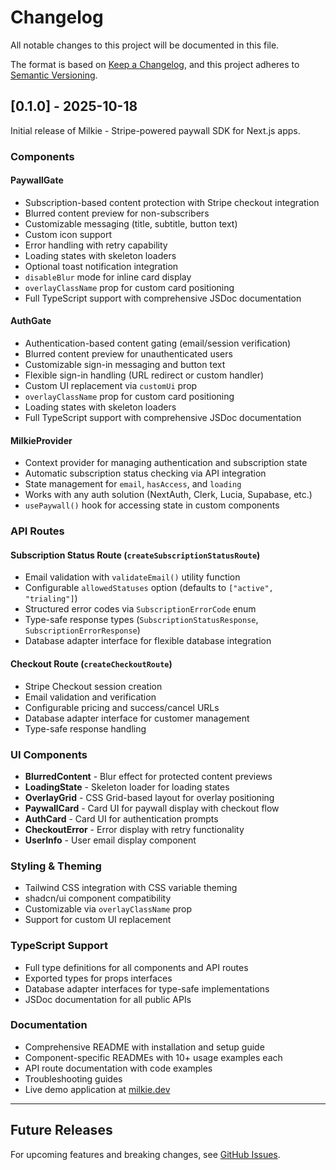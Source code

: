 # Changelog

All notable changes to this project will be documented in this file.

The format is based on [Keep a Changelog](https://keepachangelog.com/en/1.0.0/),
and this project adheres to [Semantic Versioning](https://semver.org/spec/v2.0.0.html).

## [0.1.0] - 2025-10-18

Initial release of Milkie - Stripe-powered paywall SDK for Next.js apps.

### Components

#### PaywallGate

- Subscription-based content protection with Stripe checkout integration
- Blurred content preview for non-subscribers
- Customizable messaging (title, subtitle, button text)
- Custom icon support
- Error handling with retry capability
- Loading states with skeleton loaders
- Optional toast notification integration
- `disableBlur` mode for inline card display
- `overlayClassName` prop for custom card positioning
- Full TypeScript support with comprehensive JSDoc documentation

#### AuthGate

- Authentication-based content gating (email/session verification)
- Blurred content preview for unauthenticated users
- Customizable sign-in messaging and button text
- Flexible sign-in handling (URL redirect or custom handler)
- Custom UI replacement via `customUi` prop
- `overlayClassName` prop for custom card positioning
- Loading states with skeleton loaders
- Full TypeScript support with comprehensive JSDoc documentation

#### MilkieProvider

- Context provider for managing authentication and subscription state
- Automatic subscription status checking via API integration
- State management for `email`, `hasAccess`, and `loading`
- Works with any auth solution (NextAuth, Clerk, Lucia, Supabase, etc.)
- `usePaywall()` hook for accessing state in custom components

### API Routes

#### Subscription Status Route (`createSubscriptionStatusRoute`)

- Email validation with `validateEmail()` utility function
- Configurable `allowedStatuses` option (defaults to `["active", "trialing"]`)
- Structured error codes via `SubscriptionErrorCode` enum
- Type-safe response types (`SubscriptionStatusResponse`, `SubscriptionErrorResponse`)
- Database adapter interface for flexible database integration

#### Checkout Route (`createCheckoutRoute`)

- Stripe Checkout session creation
- Email validation and verification
- Configurable pricing and success/cancel URLs
- Database adapter interface for customer management
- Type-safe response handling

### UI Components

- **BlurredContent** - Blur effect for protected content previews
- **LoadingState** - Skeleton loader for loading states
- **OverlayGrid** - CSS Grid-based layout for overlay positioning
- **PaywallCard** - Card UI for paywall display with checkout flow
- **AuthCard** - Card UI for authentication prompts
- **CheckoutError** - Error display with retry functionality
- **UserInfo** - User email display component

### Styling & Theming

- Tailwind CSS integration with CSS variable theming
- shadcn/ui component compatibility
- Customizable via `overlayClassName` prop
- Support for custom UI replacement

### TypeScript Support

- Full type definitions for all components and API routes
- Exported types for props interfaces
- Database adapter interfaces for type-safe implementations
- JSDoc documentation for all public APIs

### Documentation

- Comprehensive README with installation and setup guide
- Component-specific READMEs with 10+ usage examples each
- API route documentation with code examples
- Troubleshooting guides
- Live demo application at [milkie.dev](https://milkie.dev)

---

## Future Releases

For upcoming features and breaking changes, see [GitHub Issues](https://github.com/akcho/milkie/issues).
